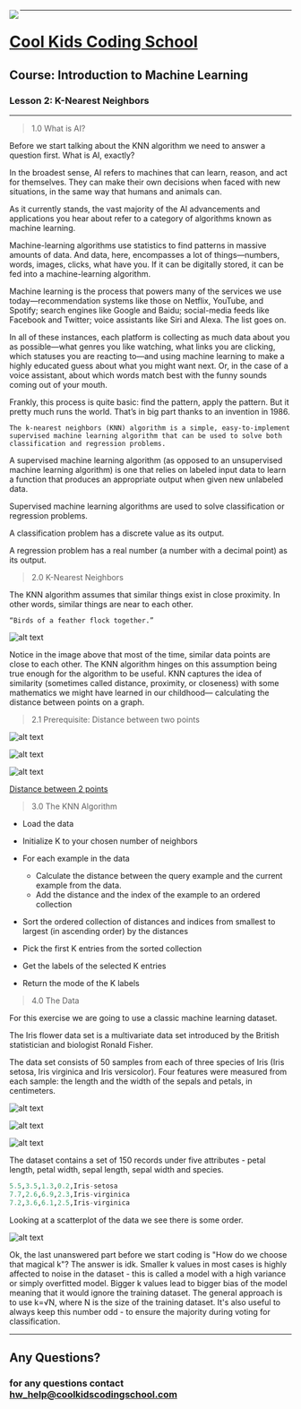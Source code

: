 <div>

<p>
<img align=left src="images/ckcslogo.png">
</p>

---

<p>
<H1 align=left><a href="http://www.coolkidscodingschool.com">Cool Kids Coding School</a></H1>
<H2 align=left>Course: <strong>Introduction to Machine Learning</strong></H1>
<H3 align=left>Lesson 2: <strong>K-Nearest Neighbors</strong></H3>
</p>

</div>

---

> 1.0 What is AI?

Before we start talking about the KNN algorithm we need to answer a question first.  What is AI, exactly?

In the broadest sense, AI refers to machines that can learn, reason, and act for themselves. They can make their own decisions when faced with new situations, in the same way that humans and animals can.

As it currently stands, the vast majority of the AI advancements and applications you hear about refer to a category of algorithms known as machine learning. 

Machine-learning algorithms use statistics to find patterns in massive amounts of data. And data, here, encompasses a lot of things—numbers, words, images, clicks, what have you. If it can be digitally stored, it can be fed into a machine-learning algorithm.

Machine learning is the process that powers many of the services we use today—recommendation systems like those on Netflix, YouTube, and Spotify; search engines like Google and Baidu; social-media feeds like Facebook and Twitter; voice assistants like Siri and Alexa. The list goes on.

In all of these instances, each platform is collecting as much data about you as possible—what genres you like watching, what links you are clicking, which statuses you are reacting to—and using machine learning to make a highly educated guess about what you might want next. Or, in the case of a voice assistant, about which words match best with the funny sounds coming out of your mouth.

Frankly, this process is quite basic: find the pattern, apply the pattern. But it pretty much runs the world. That’s in big part thanks to an invention in 1986.

```
The k-nearest neighbors (KNN) algorithm is a simple, easy-to-implement supervised machine learning algorithm that can be used to solve both classification and regression problems. 
```
A supervised machine learning algorithm (as opposed to an unsupervised machine learning algorithm) is one that relies on labeled input data to learn a function that produces an appropriate output when given new unlabeled data.

Supervised machine learning algorithms are used to solve classification or regression problems.

A classification problem has a discrete value as its output. 

A regression problem has a real number (a number with a decimal point) as its output. 

> 2.0 K-Nearest Neighbors

The KNN algorithm assumes that similar things exist in close proximity. In other words, similar things are near to each other.

    “Birds of a feather flock together.”

![alt text][knn]

[knn]: ./images/knn.png

Notice in the image above that most of the time, similar data points are close to each other. The KNN algorithm hinges on this assumption being true enough for the algorithm to be useful. KNN captures the idea of similarity (sometimes called distance, proximity, or closeness) with some mathematics we might have learned in our childhood— calculating the distance between points on a graph.

> 2.1 Prerequisite: Distance between two points


[knn1]: ./images/dist-2-points-a.svg
[knn2]: ./images/dist-2-points-b.gif
[knn3]: ./images/dist-2-points-c.gif

![alt text][knn1]

![alt text][knn2]

![alt text][knn3]

[Distance between 2 points](https://www.mathsisfun.com/algebra/distance-2-points.html)

> 3.0 The KNN Algorithm

+ Load the data
+ Initialize K to your chosen number of neighbors
+ For each example in the data
    + Calculate the distance between the query example and the current example from the data.
    + Add the distance and the index of the example to an ordered collection
+ Sort the ordered collection of distances and indices from smallest to largest (in ascending order) by the distances

+ Pick the first K entries from the sorted collection
+ Get the labels of the selected K entries
+ Return the mode of the K labels
​​​
> 4.0 The Data

For this exercise we are going to use a classic machine learning dataset.

The Iris flower data set is a multivariate data set introduced by the British statistician and biologist Ronald Fisher.

The data set consists of 50 samples from each of three species of Iris (Iris setosa, Iris virginica and Iris versicolor). Four features were measured from each sample: the length and the width of the sepals and petals, in centimeters.

[setosa]: ./images/iris_setosa.jpg
[virginica]: ./images/iris_virginica.jpg
[versicolor]: ./images/iris_versicolor.jpg

![alt text][setosa]

![alt text][virginica]

![alt text][versicolor]
 ​​

 The dataset contains a set of 150 records under five attributes - petal length, petal width, sepal length, sepal width and species.

```python
5.5,3.5,1.3,0.2,Iris-setosa
7.7,2.6,6.9,2.3,Iris-virginica
7.2,3.6,6.1,2.5,Iris-virginica
```

Looking at a scatterplot of the data we see there is some order.

[iris_scatter]: ./images/iris_dataset_scatter.png

![alt text][iris_scatter]

Ok, the last unanswered part before we start coding is "How do we choose that magical k"? The answer is idk. Smaller k values in most cases is highly affected to noise in the dataset - this is called a model with a high variance or simply overfitted model. Bigger k values lead to bigger bias of the model meaning that it would ignore the training dataset. The general approach is to use k=√​N​​​, where N is the size of the training dataset. It's also useful to always keep this number odd - to ensure the majority during voting for classification. 

---

## **Any Questions?**

### **for any questions contact hw_help@coolkidscodingschool.com**

